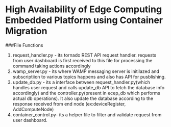 # High Availability of Edge Computing Embedded Platform using Container Migration 


###File Functions
1. request_handler.py - its tornado REST API request handler. requests from user dashboard is first received to this file for processing the command taking actions accordingly
2. wamp_server.py - its where WAMP messaging server is initilazed and subscriptiion to various topics happens and also has API for pusblishing.
3. update_db.py - its a interface between request_handler.py(which handles user request and calls update_db API to fetch the database info accordingly) and the controller.py(present in ecep_db which performs actual db operations). It also update the database according to the response received from end node (ex:deviceRegister, AddComputeNode)
4. container_control.py- its a helper file to filter and validate request from user dashboard.